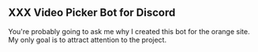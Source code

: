 <!-- ABOUT THE PROJECT -->
## XXX Video Picker Bot for Discord

You're probably going to ask me why I created this bot for the orange site. My only goal is to attract attention to the project. <br><br>


